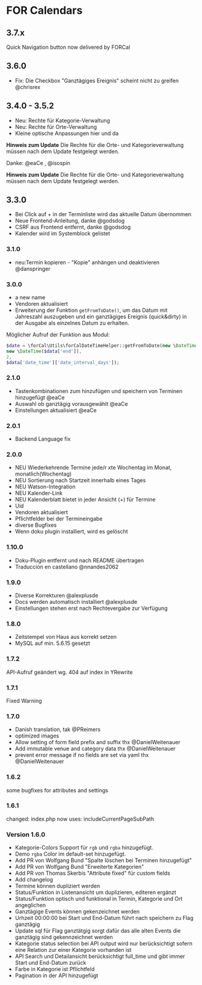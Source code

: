 # FOR Calendars

## 3.7.x
Quick Navigation button now delivered by FORCal

## 3.6.0
- Fix: Die Checkbox "Ganztägiges Ereignis" scheint nicht zu greifen  @chrisrex

## 3.4.0 - 3.5.2 
- Neu: Rechte für Kategorie-Verwaltung
- Neu: Rechte für Orte-Verwaltung
- Kleine optische Anpassungen hier und da

**Hinweis zum Update**
Die Rechte für die Orte- und Kategorieverwaltung müssen nach dem Update festgelegt werden. 

Danke: @eaCe , @isospin

**Hinweis zum Update**
Die Rechte für die Orte- und Kategorieverwaltung müssen nach dem Update festgelegt werden. 

## 3.3.0
- Bei Click auf + in der Terminliste wird das aktuelle Datum übernommen
- Neue Frontend-Anleitung, danke @godsdog
- CSRF aus Frontend entfernt, danke @godsdog
- Kalender wird im Systemblock gelistet

### 3.1.0
- neu:Termin kopieren - "Kopie" anhängen und deaktivieren  @danspringer

### 3.0.0 
- a new name
- Vendoren aktualisiert
- Erweiterung der Funktion `getFromToDate()`, um das Datum mit Jahreszahl auszugeben und ein ganztägiges Ereignis (quick&dirty) in der Ausgabe als einzelnes Datum zu erhalten.

Möglicher Aufruf der Funktion aus Modul:

```php
$date = \forCal\Utils\forCalDateTimeHelper::getFromToDate(new \DateTime($data['start']), 
new \DateTime($data['end']), 
2, 
$data['date_time']['date_interval_days']);
```


### 2.1.0
- Tastenkombinationen zum hinzufügen und speichern von Terminen hinzugefügt @eaCe 
- Auswahl ob ganztägig vorausgewählt @eaCe 
- Einstellungen aktualisiert @eaCe 

### 2.0.1
- Backend Language fix

### 2.0.0
- NEU Wiederkehrende Termine jede/r xte Wochentag im Monat, monatlich(Wochentag)
- NEU Sortierung nach Startzeit innerhalb eines Tages
- NEU Watson-Integration
- NEU Kalender-Link
- NEU Kalenderblatt bietet in jeder Ansicht (+) für Termine
- Uid
- Vendoren aktualisiert
- Pflichtfelder bei der Termineingabe
- diverse Bugfixes
- Wenn doku plugin installiert, wird es gelöscht


### 1.10.0
- Doku-Plugin entfernt und nach README übertragen
- Traducción en castellano @nnandes2062

### 1.9.0
- Diverse Korrekturen @alexplusde
- Docs werden automatisch installiert @alexplusde
- Einstellungen stehen erst nach Rechtevergabe zur Verfügung

### 1.8.0
- Zeitstempel von Haus aus korrekt setzen
- MySQL auf min. 5.6.15 gesetzt

### 1.7.2
API-Aufruf geändert wg. 404 auf index in YRewrite

### 1.7.1
Fixed Warning


### 1.7.0
- Danish translation, tak @PReimers
- optimized images
- Allow setting of form field prefix and suffix thx @DanielWeitenauer
- Add immutable venue and category data thx @DanielWeitenauer
- prevent error message if no fields are set via yaml thx @DanielWeitenauer

### 1.6.2

some bugfixes for attributes and settings

### 1.6.1

changed: index.php now uses: includeCurrentPageSubPath


### Version 1.6.0

* Kategorie-Colors Support für `rgb` und `rgba` hinzugefügt.
* Demo `rgba` Color im default-set hinzugefügt.
* Add PR von Wolfgang Bund "Spalte löschen bei Terminen hinzugefügt"
* Add PR von Wolfgang Bund "Erweiterte Kategorien"
* Add PR von Thomas Skerbis "Attribute fixed" für custom fields
* Add changelog
* Termine können dupliziert werden
* Status/Funktion in Listenansicht um duplizieren, editeren ergänzt
* Status/Funktion optisch und funktional in Termin, Kategorie und Ort angeglichen
* Ganztägige Events können gekenzeichnet werden
* Urhzeit 00:00:00 bei Start und End-Datum führt nach speichern zu Flag ganztägig
* Update sql für Flag ganztätgig sorgt dafür das alle alten Events die ganztägig sind gekennzeichnet werden
* Kategorie status selection bei API output wird nur berücksichtigt sofern eine Relation zur einer Kategorie vorhanden ist
* API Search und Detailansicht berücksichtigt full_time und gibt immer Start und End-Datum zurück
* Farbe in Kategorie ist Pflichtfeld
* Pagination in der API hinzugefügt
